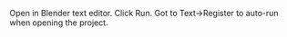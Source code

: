 Open in Blender text editor.
Click Run.
Got to Text->Register to auto-run when opening the project.
